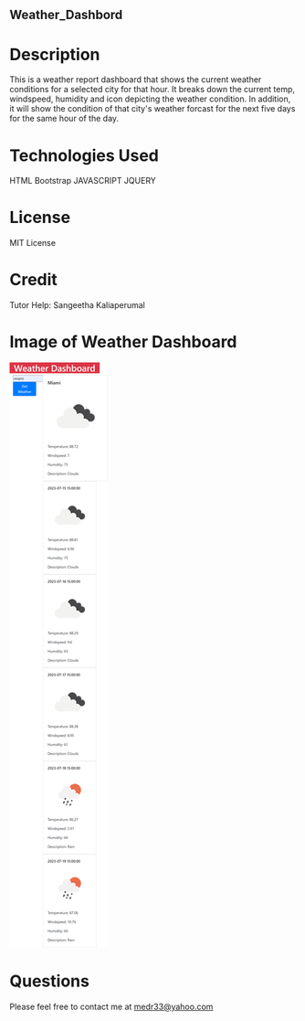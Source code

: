 ## Weather_Dashbord

# Description

This is a weather report dashboard that shows the current weather conditions for a selected city for that hour. It breaks 
down the current temp, windspeed, humidity and icon depicting the weather condition. In addition, it will show
the condition of that city's weather forcast for the next  five days for the same hour of the day. 

# Technologies Used

HTML 
Bootstrap
JAVASCRIPT
JQUERY

# License

MIT License

# Credit 

Tutor Help: Sangeetha Kaliaperumal

# Image of Weather Dashboard

![Alt text](<127.0.0.1_5500_index.html (1).png>)


# Questions

Please feel free to contact me at medr33@yahoo.com







